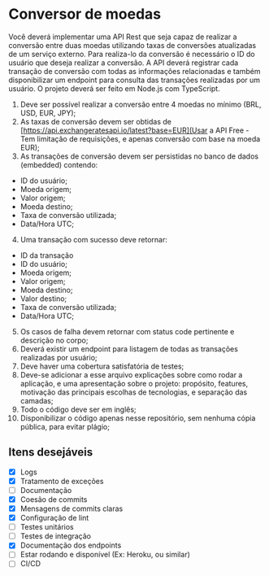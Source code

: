 # Conversor de moedas

Você deverá implementar uma API Rest que seja capaz de realizar a conversão entre duas moedas utilizando taxas de conversões atualizadas de um serviço externo.
Para realiza-lo da conversão é necessário o ID do usuário que deseja realizar a conversão.
A API deverá registrar cada transação de conversão com todas as informações relacionadas e também disponibilizar um endpoint para consulta das transações realizadas por um usuário.
O projeto deverá ser feito em Node.js com TypeScript.
1. Deve ser possível realizar a conversão entre 4 moedas no mínimo (BRL, USD, EUR, JPY);
2. As taxas de conversão devem ser obtidas de [https://api.exchangeratesapi.io/latest?base=EUR](Usar a API Free - Tem limitação de requisições, e apenas conversão com base na moeda EUR);
3. As transações de conversão devem ser persistidas no banco de dados (embedded) contendo:
  * ID do usuário;
  * Moeda origem;
  * Valor origem;
  * Moeda destino;
  * Taxa de conversão utilizada;
  * Data/Hora UTC;
4. Uma transação com sucesso deve retornar:
  * ID da transação
  * ID do usuário;
  * Moeda origem;
  * Valor origem;
  * Moeda destino;
  * Valor destino;
  * Taxa de conversão utilizada;
  * Data/Hora UTC;
5. Os casos de falha devem retornar com status code pertinente e descrição no corpo;
6. Deverá existir um endpoint para listagem de todas as transações realizadas por usuário;
7. Deve haver uma cobertura satisfatória de testes;
8. Deve-se adicionar a esse arquivo explicações sobre como rodar a aplicação, e uma apresentação sobre o projeto: propósito, features, motivação das principais escolhas de tecnologias, e separação das camadas;
9. Todo o código deve ser em inglês;
10. Disponibilizar o código apenas nesse repositório, sem nenhuma cópia pública, para evitar plágio; 

## Itens desejáveis

 - [X]  Logs
 - [X]  Tratamento de exceções
 - [ ]  Documentação
 - [X]  Coesão de commits
 - [X]  Mensagens de commits claras
 - [X]  Configuração de lint
 - [ ]  Testes unitários
 - [ ]  Testes de integração
 - [X]  Documentação dos endpoints
 - [ ]  Estar rodando e disponível (Ex: Heroku, ou similar)
 - [ ]  CI/CD
